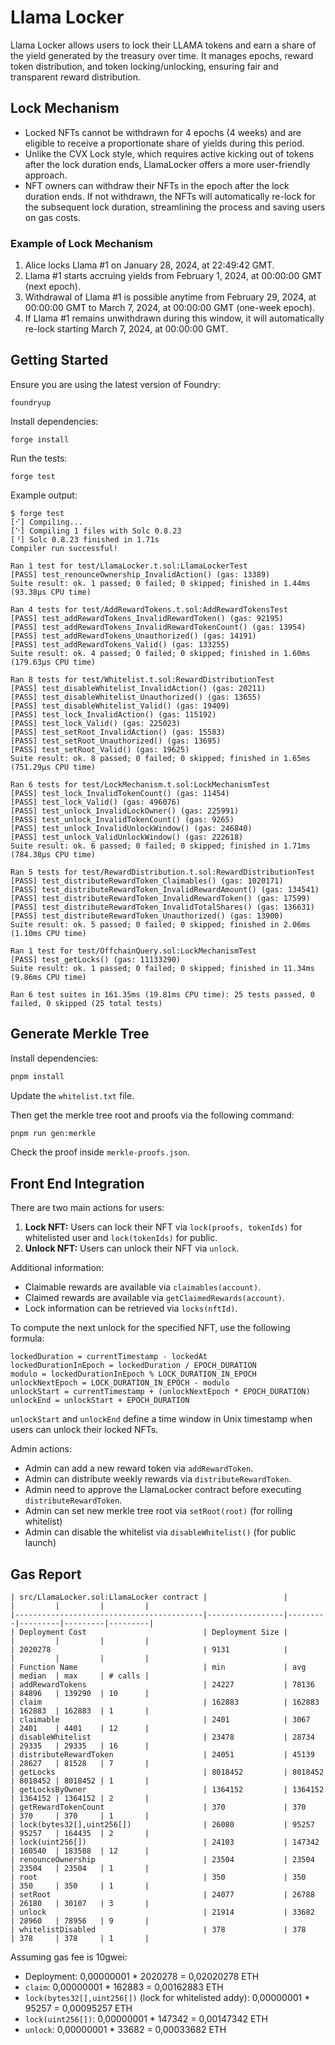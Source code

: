 # Llama Locker

Llama Locker allows users to lock their LLAMA tokens and earn a share of the
yield generated by the treasury over time. It manages epochs, reward token
distribution, and token locking/unlocking, ensuring fair and transparent reward
distribution.

## Lock Mechanism

- Locked NFTs cannot be withdrawn for 4 epochs (4 weeks) and are eligible to
  receive a proportionate share of yields during this period.
- Unlike the CVX Lock style, which requires active kicking out of tokens after
  the lock duration ends, LlamaLocker offers a more user-friendly approach.
- NFT owners can withdraw their NFTs in the epoch after the lock duration ends.
  If not withdrawn, the NFTs will automatically re-lock for the subsequent lock
  duration, streamlining the process and saving users on gas costs.

### Example of Lock Mechanism

1. Alice locks Llama #1 on January 28, 2024, at 22:49:42 GMT.
2. Llama #1 starts accruing yields from February 1, 2024, at 00:00:00 GMT (next epoch).
3. Withdrawal of Llama #1 is possible anytime from February 29, 2024, at 00:00:00 GMT to March 7, 2024, at 00:00:00 GMT (one-week epoch).
4. If Llama #1 remains unwithdrawn during this window, it will automatically re-lock starting March 7, 2024, at 00:00:00 GMT.

## Getting Started

Ensure you are using the latest version of Foundry:

```shell
foundryup
```

Install dependencies:

```shell
forge install
```

Run the tests:

```shell
forge test
```

Example output:

```
$ forge test
[⠊] Compiling...
[⠑] Compiling 1 files with Solc 0.8.23
[⠘] Solc 0.8.23 finished in 1.71s
Compiler run successful!

Ran 1 test for test/LlamaLocker.t.sol:LlamaLockerTest
[PASS] test_renounceOwnership_InvalidAction() (gas: 13389)
Suite result: ok. 1 passed; 0 failed; 0 skipped; finished in 1.44ms (93.38µs CPU time)

Ran 4 tests for test/AddRewardTokens.t.sol:AddRewardTokensTest
[PASS] test_addRewardTokens_InvalidRewardToken() (gas: 92195)
[PASS] test_addRewardTokens_InvalidRewardTokenCount() (gas: 13954)
[PASS] test_addRewardTokens_Unauthorized() (gas: 14191)
[PASS] test_addRewardTokens_Valid() (gas: 133255)
Suite result: ok. 4 passed; 0 failed; 0 skipped; finished in 1.60ms (179.63µs CPU time)

Ran 8 tests for test/Whitelist.t.sol:RewardDistributionTest
[PASS] test_disableWhitelist_InvalidAction() (gas: 20211)
[PASS] test_disableWhitelist_Unauthorized() (gas: 13655)
[PASS] test_disableWhitelist_Valid() (gas: 19409)
[PASS] test_lock_InvalidAction() (gas: 115192)
[PASS] test_lock_Valid() (gas: 225023)
[PASS] test_setRoot_InvalidAction() (gas: 15583)
[PASS] test_setRoot_Unauthorized() (gas: 13695)
[PASS] test_setRoot_Valid() (gas: 19625)
Suite result: ok. 8 passed; 0 failed; 0 skipped; finished in 1.65ms (751.29µs CPU time)

Ran 6 tests for test/LockMechanism.t.sol:LockMechanismTest
[PASS] test_lock_InvalidTokenCount() (gas: 11454)
[PASS] test_lock_Valid() (gas: 496076)
[PASS] test_unlock_InvalidLockOwner() (gas: 225991)
[PASS] test_unlock_InvalidTokenCount() (gas: 9265)
[PASS] test_unlock_InvalidUnlockWindow() (gas: 246840)
[PASS] test_unlock_ValidUnlockWindow() (gas: 222618)
Suite result: ok. 6 passed; 0 failed; 0 skipped; finished in 1.71ms (784.38µs CPU time)

Ran 5 tests for test/RewardDistribution.t.sol:RewardDistributionTest
[PASS] test_distributeRewardToken_Claimables() (gas: 1020171)
[PASS] test_distributeRewardToken_InvalidRewardAmount() (gas: 134541)
[PASS] test_distributeRewardToken_InvalidRewardToken() (gas: 17599)
[PASS] test_distributeRewardToken_InvalidTotalShares() (gas: 136631)
[PASS] test_distributeRewardToken_Unauthorized() (gas: 13900)
Suite result: ok. 5 passed; 0 failed; 0 skipped; finished in 2.06ms (1.10ms CPU time)

Ran 1 test for test/OffchainQuery.sol:LockMechanismTest
[PASS] test_getLocks() (gas: 11133290)
Suite result: ok. 1 passed; 0 failed; 0 skipped; finished in 11.34ms (9.86ms CPU time)

Ran 6 test suites in 161.35ms (19.81ms CPU time): 25 tests passed, 0 failed, 0 skipped (25 total tests)
```

## Generate Merkle Tree

Install dependencies:

```sh
pnpm install
```

Update the `whitelist.txt` file.

Then get the merkle tree root and proofs via the following command:

```sh
pnpm run gen:merkle
```

Check the proof inside `merkle-proofs.json`.

## Front End Integration

There are two main actions for users:

1. **Lock NFT:** Users can lock their NFT via `lock(proofs, tokenIds)`
   for whitelisted user and `lock(tokenIds)` for public.
2. **Unlock NFT:** Users can unlock their NFT via `unlock`.

Additional information:

- Claimable rewards are available via `claimables(account)`.
- Claimed rewards are available via `getClaimedRewards(account)`.
- Lock information can be retrieved via `locks(nftId)`.

To compute the next unlock for the specified NFT, use the following formula:

```shell
lockedDuration = currentTimestamp - lockedAt
lockedDurationInEpoch = lockedDuration / EPOCH_DURATION
modulo = lockedDurationInEpoch % LOCK_DURATION_IN_EPOCH
unlockNextEpoch = LOCK_DURATION_IN_EPOCH - modulo
unlockStart = currentTimestamp + (unlockNextEpoch * EPOCH_DURATION)
unlockEnd = unlockStart + EPOCH_DURATION
```

`unlockStart` and `unlockEnd` define a time window in Unix timestamp when users can unlock their locked NFTs.

Admin actions:

- Admin can add a new reward token via `addRewardToken`.
- Admin can distribute weekly rewards via `distributeRewardToken`.
- Admin need to approve the LlamaLocker contract before executing `distributeRewardToken`.
- Admin can set new merkle tree root via `setRoot(root)` (for rolling whitelist)
- Admin can disable the whitelist via `disableWhitelist()` (for public launch)

## Gas Report

```
| src/LlamaLocker.sol:LlamaLocker contract |                 |         |         |         |         |
|------------------------------------------|-----------------|---------|---------|---------|---------|
| Deployment Cost                          | Deployment Size |         |         |         |         |
| 2020278                                  | 9131            |         |         |         |         |
| Function Name                            | min             | avg     | median  | max     | # calls |
| addRewardTokens                          | 24227           | 78136   | 84896   | 139290  | 10      |
| claim                                    | 162883          | 162883  | 162883  | 162883  | 1       |
| claimable                                | 2401            | 3067    | 2401    | 4401    | 12      |
| disableWhitelist                         | 23478           | 28734   | 29335   | 29335   | 16      |
| distributeRewardToken                    | 24051           | 45139   | 28627   | 81528   | 7       |
| getLocks                                 | 8018452         | 8018452 | 8018452 | 8018452 | 1       |
| getLocksByOwner                          | 1364152         | 1364152 | 1364152 | 1364152 | 2       |
| getRewardTokenCount                      | 370             | 370     | 370     | 370     | 1       |
| lock(bytes32[],uint256[])                | 26080           | 95257   | 95257   | 164435  | 2       |
| lock(uint256[])                          | 24103           | 147342  | 160540  | 183588  | 12      |
| renounceOwnership                        | 23504           | 23504   | 23504   | 23504   | 1       |
| root                                     | 350             | 350     | 350     | 350     | 1       |
| setRoot                                  | 24077           | 26788   | 26180   | 30107   | 3       |
| unlock                                   | 21914           | 33682   | 28960   | 78956   | 9       |
| whitelistDisabled                        | 378             | 378     | 378     | 378     | 1       |
```

Assuming gas fee is 10gwei:

- Deployment: 0,00000001 * 2020278 = 0,02020278 ETH
- `claim`: 0,00000001 * 162883 = 0,00162883 ETH
- `lock(bytes32[],uint256[])` (lock for whitelisted addy): 0,00000001 * 95257 = 0,00095257 ETH
- `lock(uint256[])`: 0,00000001 * 147342 = 0,00147342 ETH
- `unlock`: 0,00000001 * 33682 = 0,00033682 ETH
